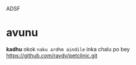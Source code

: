 ADSF
# avunu
**kadhu**
okok `naku ardhm aindile` inka chalu
po bey https://github.com/ravdy/petclinic.git
